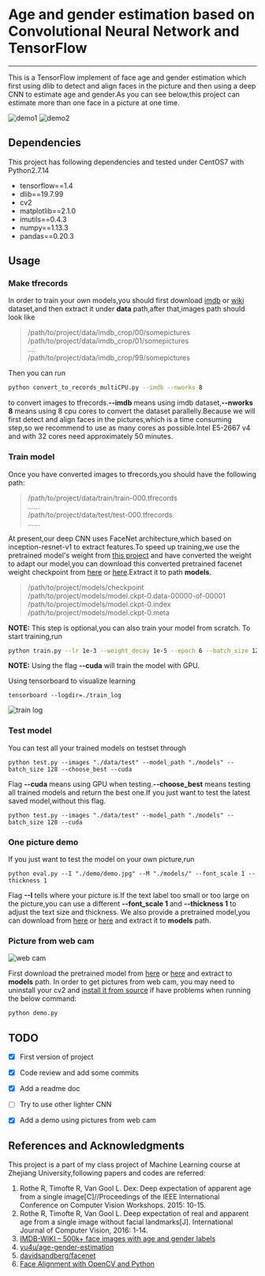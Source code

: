 # Age and gender estimation based on Convolutional Neural Network and TensorFlow

---

This is a TensorFlow implement of face age and gender estimation which first using dlib to detect and align faces in the picture and then using a deep CNN to estimate age and gender.As you can see below,this project can estimate more than one face in a picture at one time.

![demo1](https://raw.githubusercontent.com/BoyuanJiang/Age-Gender-Estimate-TF/master/demo/demo1.jpg)
![demo2](https://raw.githubusercontent.com/BoyuanJiang/Age-Gender-Estimate-TF/master/demo/demo2.jpg)

## Dependencies
This project has following dependencies and tested under CentOS7 with Python2.7.14

- tensorflow==1.4
- dlib==19.7.99
- cv2
- matplotlib==2.1.0
- imutils==0.4.3
- numpy==1.13.3
- pandas==0.20.3


## Usage
### Make tfrecords
In order to train your own models,you should first download [imdb](https://data.vision.ee.ethz.ch/cvl/rrothe/imdb-wiki/static/imdb_crop.tar) or [wiki](https://data.vision.ee.ethz.ch/cvl/rrothe/imdb-wiki/static/wiki_crop.tar) dataset,and then extract it under **data** path,after that,images path should look like
> /path/to/project/data/imdb_crop/00/somepictures  
/path/to/project/data/imdb_crop/01/somepictures  
....  
/path/to/project/data/imdb_crop/99/somepictures

Then you can run 
```bash
python convert_to_records_multiCPU.py --imdb --nworks 8
```
to convert images to tfrecords.**--imdb** means using imdb dataset,**--nworks 8** means using 8 cpu cores to convert the dataset parallelly.Because we will first detect and align faces in the pictures,which is a time consuming step,so we recommend to use as many cores as possible.Intel E5-2667 v4 and with 32 cores need approximately 50 minutes.

### Train model
Once you have converted images to tfrecords,you should have the following path:
> /path/to/project/data/train/train-000.tfrecords  
......  
/path/to/project/data/test/test-000.tfrecords  
......
 
 At present,our deep CNN uses FaceNet architecture,which based on inception-resnet-v1 to extract features.To speed up training,we use the pretrained model's weight from [this project](https://github.com/davidsandberg/facenet) and have converted the weight to adapt our model,you can download this converted pretrained facenet weight checkpoint from [here](https://mega.nz/#!4G4yxbAL!D9QG48yzCeFegCFhZfpCgOyLYbfDdU6lt2k2kK9n23g) or [here](https://pan.baidu.com/s/1dFewgqH).Extract it to path **models**.
 > /path/to/project/models/checkpoint  
 /path/to/project/models/model.ckpt-0.data-00000-of-00001  
 /path/to/project/models/model.ckpt-0.index  
 /path/to/project/models/model.ckpt-0.meta
 
 **NOTE:** This step is optional,you can also train your model from scratch.
 To start training,run
 
```bash
python train.py --lr 1e-3 --weight_decay 1e-5 --epoch 6 --batch_size 128 --keep_prob 0.8 --cuda
```
**NOTE:** Using the flag **--cuda** will train the model with GPU.

Using tensorboard to visualize learning
```
tensorboard --logdir=./train_log
```
![train log](https://raw.githubusercontent.com/BoyuanJiang/Age-Gender-Estimate-TF/master/train_log/train_log.jpg)
### Test model
You can test all your trained models on testset through
```
python test.py --images "./data/test" --model_path "./models" --batch_size 128 --choose_best --cuda
```
Flag **--cuda** means using GPU when testing.**--choose_best** means testing all trained models and return the best one.If you just want to test the latest saved model,without this flag.
```
python test.py --images "./data/test" --model_path "./models" --batch_size 128 --cuda
```

### One picture demo
If you just want to test the model on your own picture,run
```
python eval.py --I "./demo/demo.jpg" --M "./models/" --font_scale 1 --thickness 1
```
Flag **--I** tells where your picture is.If the text label too small or too large on the picture,you can use a different **--font_scale 1** and **--thickness 1** to adjust the text size and thickness.
We also provide a pretrained model,you can download from [here](https://mega.nz/#!BfglkI7A!YBvFyxgKhvUnnNRu9FL-ACjdo18SmOZ-YSz9QghQRzE) or [here](https://pan.baidu.com/s/1bpllJg7) and extract it to **models** path.

### Picture from web cam
![web cam](https://raw.githubusercontent.com/BoyuanJiang/Age-Gender-Estimate-TF/master/demo/demo.gif)

First download the pretrained model from [here](https://mega.nz/#!kaZkWDjb!xQvWi9B--FgyIPtIYfjzLDoJeh2PUBEZPotmzO9N6_M) or [here](https://pan.baidu.com/s/1kVd3TNx) and extract to **models** path.
In order to get pictures from web cam, you may need to uninstall your cv2 and [install it from source](https://www.scivision.co/anaconda-python-opencv3/) if have problems when running the below command:
```bash
python demo.py 
```

## TODO
- [x] First version of project
- [x] Code review and add some commits
- [x] Add a readme doc
- [ ] Try to use other lighter CNN
- [x] Add a demo using pictures from web cam



## References and Acknowledgments
This project is a part of my class project of Machine Learning course at Zhejiang University,following papers and codes are referred:

1. Rothe R, Timofte R, Van Gool L. Dex: Deep expectation of apparent age from a single image[C]//Proceedings of the IEEE International Conference on Computer Vision Workshops. 2015: 10-15.
2. Rothe R, Timofte R, Van Gool L. Deep expectation of real and apparent age from a single image without facial landmarks[J]. International Journal of Computer Vision, 2016: 1-14.
3. [IMDB-WIKI – 500k+ face images with age and gender labels](https://data.vision.ee.ethz.ch/cvl/rrothe/imdb-wiki/)
4. [yu4u/age-gender-estimation](https://github.com/yu4u/age-gender-estimation)
5. [davidsandberg/facenet](https://github.com/davidsandberg/facenet)
6. [Face Alignment with OpenCV and Python](https://www.pyimagesearch.com/2017/05/22/face-alignment-with-opencv-and-python/)
